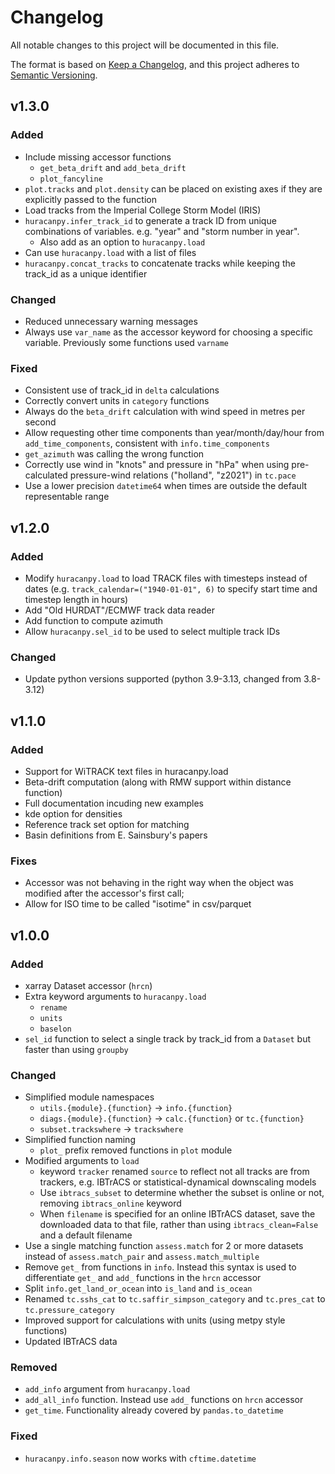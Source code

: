 # Changelog

All notable changes to this project will be documented in this file.

The format is based on [Keep a Changelog](https://keepachangelog.com/en/1.1.0/),
and this project adheres to [Semantic Versioning](https://semver.org/spec/v2.0.0.html).


## v1.3.0
### Added
- Include missing accessor functions
  - `get_beta_drift` and `add_beta_drift`
  - `plot_fancyline`
- `plot.tracks` and `plot.density` can be placed on existing axes if they are explicitly passed to the function
- Load tracks from the Imperial College Storm Model (IRIS)
- `huracanpy.infer_track_id` to generate a track ID from unique combinations of variables. e.g. "year" and "storm number in year".
  - Also add as an option to `huracanpy.load`
- Can use `huracanpy.load` with a list of files
- `huracanpy.concat_tracks` to concatenate tracks while keeping the track_id as a unique identifier

### Changed
- Reduced unnecessary warning messages
- Always use `var_name` as the accessor keyword for choosing a specific variable. Previously some functions used `varname`

### Fixed
- Consistent use of track_id in `delta` calculations
- Correctly convert units in `category` functions
- Always do the `beta_drift` calculation with wind speed in metres per second
- Allow requesting other time components than year/month/day/hour from `add_time_components`, consistent with `info.time_components`
- `get_azimuth` was calling the wrong function
- Correctly use wind in "knots" and pressure in "hPa" when using pre-calculated pressure-wind relations ("holland", "z2021") in `tc.pace`
- Use a lower precision `datetime64` when times are outside the default representable range

## v1.2.0
### Added
- Modify `huracanpy.load` to load TRACK files with timesteps instead of dates  (e.g. `track_calendar=("1940-01-01", 6)` to specify start time and timestep length in hours)
- Add "Old HURDAT"/ECMWF track data reader
- Add function to compute azimuth
- Allow `huracanpy.sel_id` to be used to select multiple track IDs

### Changed
- Update python versions supported (python 3.9-3.13, changed from 3.8-3.12)

## v1.1.0 
### Added
- Support for WiTRACK text files in huracanpy.load
- Beta-drift computation (along with RMW support within distance function)
- Full documentation incuding new examples
- kde option for densities
- Reference track set option for matching
- Basin definitions from E. Sainsbury's papers

### Fixes
- Accessor was not behaving in the right way when the object was modified after the accessor's first call;
- Allow for ISO time to be called "isotime" in csv/parquet

## v1.0.0
### Added
- xarray Dataset accessor (`hrcn`)
- Extra keyword arguments to `huracanpy.load`
  - `rename`
  - `units`
  - `baselon`
- `sel_id` function to select a single track by track_id from a `Dataset` but faster than using `groupby`

### Changed
- Simplified module namespaces
  - `utils.{module}.{function}` -> `info.{function}`
  - `diags.{module}.{function}` -> `calc.{function}` or `tc.{function}`
  - `subset.trackswhere` -> `trackswhere`
- Simplified function naming
  - `plot_` prefix removed functions in `plot` module
- Modified arguments to `load`
  - keyword `tracker` renamed `source` to reflect not all tracks are from trackers, e.g. IBTrACS or statistical-dynamical downscaling models
  - Use `ibtracs_subset` to determine whether the subset is online or not, removing `ibtracs_online` keyword
  - When `filename` is specified for an online IBTrACS dataset, save the downloaded data to that file, rather than using `ibtracs_clean=False` and a default filename
- Use a single matching function `assess.match` for 2 or more datasets instead of `assess.match_pair` and `assess.match_multiple`
- Remove `get_` from functions in `info`. Instead this syntax is used to differentiate `get_` and `add_` functions in the `hrcn` accessor
- Split `info.get_land_or_ocean` into `is_land` and `is_ocean`
- Renamed `tc.sshs_cat` to `tc.saffir_simpson_category` and `tc.pres_cat` to `tc.pressure_category`
- Improved support for calculations with units (using metpy style functions)
- Updated IBTrACS data

### Removed
- `add_info` argument from `huracanpy.load`
- `add_all_info` function. Instead use `add_` functions on `hrcn` accessor
- `get_time`. Functionality already covered by `pandas.to_datetime`

### Fixed
- `huracanpy.info.season` now works with `cftime.datetime`
